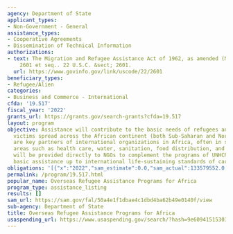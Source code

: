 ```yaml
---
agency: Department of State
applicant_types:
- Non-Government - General
assistance_types:
- Cooperative Agreements
- Dissemination of Technical Information
authorizations:
- text: The Migration and Refugee Assistance Act of 1962, as amended (MRA), 22 U.S.C.
    2601 et seq.. 22 U.S.C. &sect; 2601.
  url: https://www.govinfo.gov/link/uscode/22/2601
beneficiary_types:
- Refugee/Alien
categories:
- Business and Commerce - International
cfda: '19.517'
fiscal_year: '2022'
grants_url: https://grants.gov/search-grants?cfda=19.517
layout: program
objective: Assistance will contribute to the basic needs of refugees and conflict
  victims spread across the African continent (both Sub-Saharan and North Africa).  NGOs
  are key partners of international organizations in Africa, often in specialized
  areas such as health care, water, sanitation, food distribution, and education.  Funds
  will be provided directly to NGOs to complement the programs of UNHCR and to bring
  basic assistance up to international life-sustaining standards of care.
obligations: '[{"x":"2022","sam_estimate":0.0,"sam_actual":133579552.0,"usa_spending_actual":139559774.66},{"x":"2023","sam_estimate":0.0,"sam_actual":0.0,"usa_spending_actual":129525252.42},{"x":"2024","sam_estimate":0.0,"sam_actual":0.0,"usa_spending_actual":105145039.46}]'
permalink: /program/19.517.html
popular_name: Overseas Refugee Assistance Programs for Africa
program_type: assistance_listing
results: []
sam_url: https://sam.gov/fal/50a4e1f1dbae4c1dbd4ba62b49e0140f/view
sub-agency: Department of State
title: Overseas Refugee Assistance Programs for Africa
usaspending_url: https://www.usaspending.gov/search/?hash=9e609415153033b572a3fb56fc60ffd1
---
```

